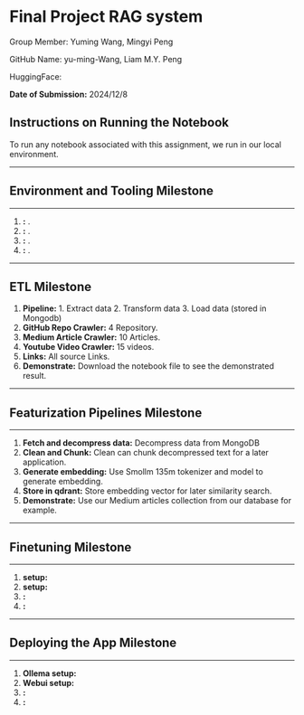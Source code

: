 # Final Project RAG system

Group Member: Yuming Wang, Mingyi Peng

GitHub Name: yu-ming-Wang, Liam M.Y. Peng

HuggingFace: 

**Date of Submission:** 2024/12/8

## Instructions on Running the Notebook
To run any notebook associated with this assignment, we run in our local environment.

---

## Environment and Tooling Milestone
---
1. **:** .
2. **:** .
3. **:** .
4. **:** .  
---

## ETL Milestone
1. **Pipeline:** 1. Extract data 2. Transform data 3. Load data (stored in Mongodb)
2. **GitHub Repo Crawler:** 4 Repository.
3. **Medium Article Crawler:** 10 Articles.
4. **Youtube Video Crawler:** 15 videos.
5. **Links:** All source Links.
6. **Demonstrate:** Download the notebook file to see the demonstrated result.
---

## Featurization Pipelines Milestone
---
1. **Fetch and decompress data:** Decompress data from MongoDB
2. **Clean and Chunk:** Clean can chunk decompressed text for a later application.
3. **Generate embedding:** Use Smollm 135m tokenizer and model to generate embedding.
4. **Store in qdrant:** Store embedding vector for later similarity search.
5. **Demonstrate:** Use our Medium articles collection from our database for example. 

---

## Finetuning Milestone
---
1. **setup:** 
2. **setup:** 
3. **:** 
4. **:**
---

## Deploying the App Milestone
---
1. **Ollema setup:** 
2. **Webui setup:** 
3. **:** 
4. **:**  
